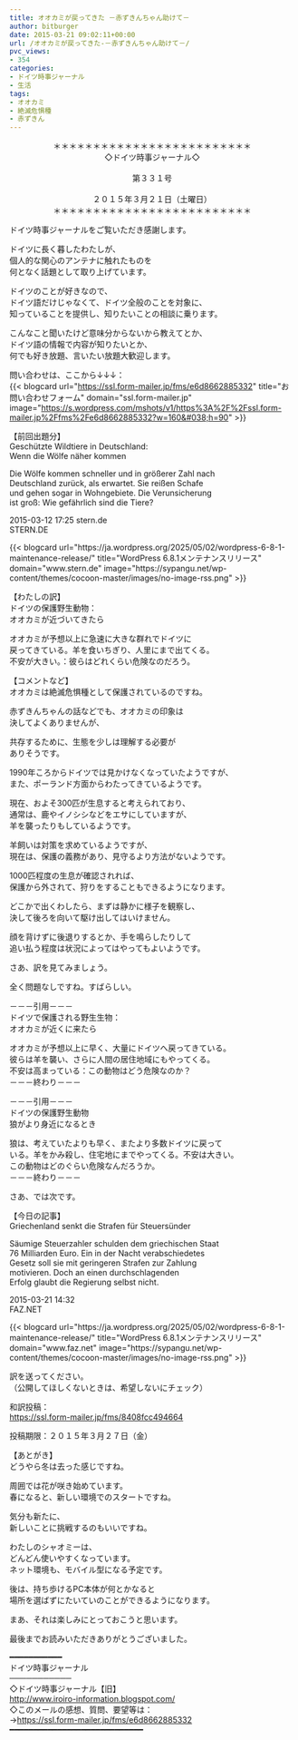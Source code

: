 ```yaml
---
title: オオカミが戻ってきた －赤ずきんちゃん助けて－
author: bitburger
date: 2015-03-21 09:02:11+00:00
url: /オオカミが戻ってきた-－赤ずきんちゃん助けて－/
pvc_views:
- 354
categories:
- ドイツ時事ジャーナル
- 生活
tags:
- オオカミ
- 絶滅危惧種
- 赤ずきん
---
```

<p align="center">
  ＊＊＊＊＊＊＊＊＊＊＊＊＊＊＊＊＊＊＊＊＊＊＊＊＊<br /> ◇ドイツ時事ジャーナル◇<br /><br /> 第３３１号<br /><br /> ２０１５年３月２１日（土曜日）<br /> ＊＊＊＊＊＊＊＊＊＊＊＊＊＊＊＊＊＊＊＊＊＊＊＊＊
</p>

ドイツ時事ジャーナルをご覧いただき感謝します。  
  
ドイツに長く暮したわたしが、  
個人的な関心のアンテナに触れたものを  
何となく話題として取り上げています。  
  
ドイツのことが好きなので、  
ドイツ語だけじゃなくて、ドイツ全般のことを対象に、  
知っていることを提供し、知りたいことの相談に乗ります。  
  
こんなこと聞いたけど意味分からないから教えてとか、  
ドイツ語の情報で内容が知りたいとか、  
何でも好き放題、言いたい放題大歓迎します。  
  
問い合わせは、ここから↓↓↓：  
{{< blogcard url="https://ssl.form-mailer.jp/fms/e6d8662885332" title="&#12362;&#21839;&#12356;&#21512;&#12431;&#12379;&#12501;&#12457;&#12540;&#12512;" domain="ssl.form-mailer.jp" image="https://s.wordpress.com/mshots/v1/https%3A%2F%2Fssl.form-mailer.jp%2Ffms%2Fe6d8662885332?w=160&#038;h=90" >}} 

【前回出題分】  
Geschützte Wildtiere in Deutschland:  
Wenn die Wölfe näher kommen  
  
Die Wölfe kommen schneller und in größerer Zahl nach  
Deutschland zurück, als erwartet. Sie reißen Schafe  
und gehen sogar in Wohngebiete. Die Verunsicherung  
ist groß: Wie gefährlich sind die Tiere?  
  
2015-03-12 17:25 stern.de  
STERN.DE 

<div class="rss-entry-cards widget-entry-cards no-icon">
  {{< blogcard url="https://ja.wordpress.org/2025/05/02/wordpress-6-8-1-maintenance-release/" title="WordPress 6.8.1メンテナンスリリース" domain="www.stern.de" image="https://sypangu.net/wp-content/themes/cocoon-master/images/no-image-rss.png" >}} 

【わたしの訳】  
ドイツの保護野生動物：  
オオカミが近づいてきたら  
  
オオカミが予想以上に急速に大きな群れでドイツに  
戻ってきている。羊を食いちぎり、人里にまで出てくる。  
不安が大きい。：彼らはどれくらい危険なのだろう。

【コメントなど】  
オオカミは絶滅危惧種として保護されているのですね。  
  
赤ずきんちゃんの話などでも、オオカミの印象は  
決してよくありませんが、  
  
共存するために、生態を少しは理解する必要が  
ありそうです。  
  
1990年ころからドイツでは見かけなくなっていたようですが、  
また、ポーランド方面からわたってきているようです。  
  
現在、およそ300匹が生息すると考えられており、  
通常は、鹿やイノシシなどをエサにしていますが、  
羊を襲ったりもしているようです。  
  
羊飼いは対策を求めているようですが、  
現在は、保護の義務があり、見守るより方法がないようです。  
  
1000匹程度の生息が確認されれば、  
保護から外されて、狩りをすることもできるようになります。  
  
どこかで出くわしたら、まずは静かに様子を観察し、  
決して後ろを向いて駆け出してはいけません。  
  
顔を背けずに後退りするとか、手を鳴らしたりして  
追い払う程度は状況によってはやってもよいようです。 

さあ、訳を見てみましょう。  
  
全く問題なしですね。すばらしい。  
  
－－－引用－－－  
ドイツで保護される野生生物：  
オオカミが近くに来たら  
  
オオカミが予想以上に早く、大量にドイツへ戻ってきている。  
彼らは羊を襲い、さらに人間の居住地域にもやってくる。  
不安は高まっている：この動物はどう危険なのか？  
－－－終わり－－－  
  
－－－引用－－－  
ドイツの保護野生動物  
狼がより身近になるとき  
  
狼は、考えていたよりも早く、またより多数ドイツに戻って  
いる。羊をかみ殺し、住宅地にまでやってくる。不安は大きい。  
この動物はどのぐらい危険なんだろうか。  
－－－終わり－－－ 

さあ、では次です。  
  
【今日の記事】  
Griechenland senkt die Strafen für Steuersünder  
  
Säumige Steuerzahler schulden dem griechischen Staat  
76 Milliarden Euro. Ein in der Nacht verabschiedetes  
Gesetz soll sie mit geringeren Strafen zur Zahlung  
motivieren. Doch an einen durchschlagenden  
Erfolg glaubt die Regierung selbst nicht.  
  
2015-03-21 14:32  
FAZ.NET 

<div class="rss-entry-cards widget-entry-cards no-icon">
  {{< blogcard url="https://ja.wordpress.org/2025/05/02/wordpress-6-8-1-maintenance-release/" title="WordPress 6.8.1メンテナンスリリース" domain="www.faz.net" image="https://sypangu.net/wp-content/themes/cocoon-master/images/no-image-rss.png" >}} 

訳を送ってください。  
（公開してほしくないときは、希望しないにチェック）  
  
和訳投稿：  
 https://ssl.form-mailer.jp/fms/8408fcc494664  
  
投稿期限：２０１５年３月２７日（金） 

【あとがき】  
どうやら冬は去った感じですね。  
  
周囲では花が咲き始めています。  
春になると、新しい環境でのスタートですね。  
  
気分も新たに、  
新しいことに挑戦するのもいいですね。  
  
わたしのシャオミーは、  
どんどん使いやすくなっています。  
ネット環境も、モバイル型になる予定です。  
  
後は、持ち歩けるPC本体が何とかなると  
場所を選ばずにたいていのことができるようになります。  
  
まあ、それは楽しみにとっておこうと思います。  
  
最後までお読みいただきありがとうございました。 

━━━━━━━━━━━  
ドイツ時事ジャーナル  
───────────  
◇ドイツ時事ジャーナル【旧】  
http://www.iroiro-information.blogspot.com/  
◇このメールの感想、質問、要望等は：  
->https://ssl.form-mailer.jp/fms/e6d8662885332  
━━━━━━━━━━━━━━━━━━━━━━━━━━━━